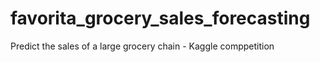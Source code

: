 # favorita_grocery_sales_forecasting
Predict the sales of a large grocery chain  - Kaggle comppetition
